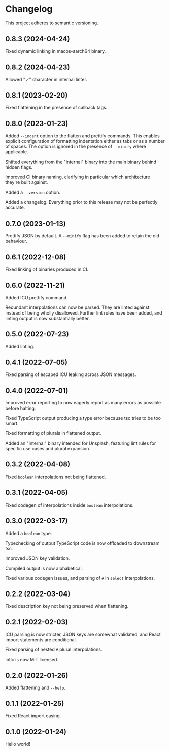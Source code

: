 # Changelog

This project adheres to semantic versioning.

## 0.8.3 (2024-04-24)

Fixed dynamic linking in macos-aarch64 binary.

## 0.8.2 (2024-04-23)

Allowed "✓" character in internal linter.

## 0.8.1 (2023-02-20)

Fixed flattening in the presence of callback tags.

## 0.8.0 (2023-01-23)

Added `--indent` option to the flatten and prettify commands. This enables explicit configuration of formatting indentation either as tabs or as a number of spaces. The option is ignored in the presence of `--minify` where applicable.

Shifted everything from the "internal" binary into the main binary behind hidden flags.

Improved CI binary naming, clarifying in particular which architecture they're built against.

Added a `--version` option.

Added a changelog. Everything prior to this release may not be perfectly accurate.

## 0.7.0 (2023-01-13)

Prettify JSON by default. A `--minify` flag has been added to retain the old behaviour.

## 0.6.1 (2022-12-08)

Fixed linking of binaries produced in CI.

## 0.6.0 (2022-11-21)

Added ICU prettify command.

Redundant interpolations can now be parsed. They are linted against instead of being wholly disallowed. Further lint rules have been added, and linting output is now substantially better.

## 0.5.0 (2022-07-23)

Added linting.

## 0.4.1 (2022-07-05)

Fixed parsing of escaped ICU leaking across JSON messages.

## 0.4.0 (2022-07-01)

Improved error reporting to now eagerly report as many errors as possible before halting.

Fixed TypeScript output producing a type error because tsc tries to be too smart.

Fixed formatting of plurals in flattened output.

Added an "internal" binary intended for Unsplash, featuring lint rules for specific use cases and plural expansion.

## 0.3.2 (2022-04-08)

Fixed `boolean` interpolations not being flattened.

## 0.3.1 (2022-04-05)

Fixed codegen of interpolations inside `boolean` interpolations.

## 0.3.0 (2022-03-17)

Added a `boolean` type.

Typechecking of output TypeScript code is now offloaded to downstream tsc.

Improved JSON key validation.

Compiled output is now alphabetical.

Fixed various codegen issues, and parsing of `#` in `select` interpolations.

## 0.2.2 (2022-03-04)

Fixed description key not being preserved when flattening.

## 0.2.1 (2022-02-03)

ICU parsing is now stricter, JSON keys are somewhat validated, and React import statements are conditional.

Fixed parsing of nested `#` plural interpolations.

intlc is now MIT licensed.

## 0.2.0 (2022-01-26)

Added flattening and `--help`.

## 0.1.1 (2022-01-25)

Fixed React import casing.

## 0.1.0 (2022-01-24)

Hello world!
